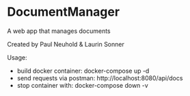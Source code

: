 # DocumentManager
A web app that manages documents

Created by Paul Neuhold & Laurin Sonner

Usage:
- build docker container: docker-compose up -d
- send requests via postman: http://localhost:8080/api/docs
- stop container with: docker-compose down -v   

